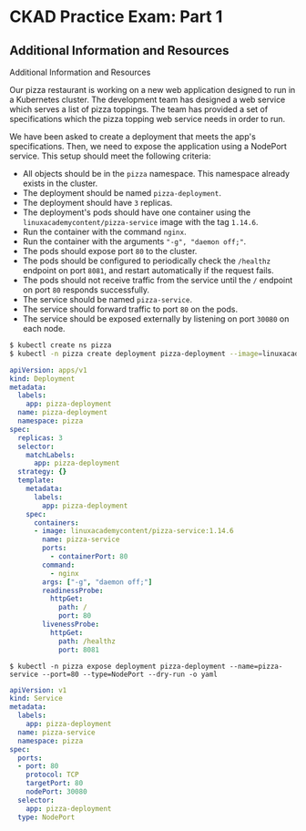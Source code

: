 # CKAD Practice Exam: Part 1

## Additional Information and Resources

Additional Information and Resources

Our pizza restaurant is working on a new web application designed to run in a Kubernetes cluster. The development team has designed a web service which serves a list of pizza toppings. The team has provided a set of specifications which the pizza topping web service needs in order to run.

We have been asked to create a deployment that meets the app's specifications. Then, we need to expose the application using a NodePort service. This setup should meet the following criteria:

* All objects should be in the `pizza` namespace. This namespace already exists in the cluster.
* The deployment should be named `pizza-deployment`.
* The deployment should have `3` replicas.
* The deployment's pods should have one container using the `linuxacademycontent/pizza-service` image with the tag `1.14.6`.
* Run the container with the command `nginx`.
* Run the container with the arguments `"-g", "daemon off;"`.
* The pods should expose port `80` to the cluster.
* The pods should be configured to periodically check the `/healthz` endpoint on port `8081`, and restart automatically if the request fails.
* The pods should not receive traffic from the service until the `/` endpoint on port `80` responds successfully.
* The service should be named `pizza-service`.
* The service should forward traffic to port `80` on the pods.
* The service should be exposed externally by listening on port `30080` on each node.


```bash
$ kubectl create ns pizza
$ kubectl -n pizza create deployment pizza-deployment --image=linuxacademycontent/pizza-service:1.14.6 --dry-run -o yaml
```

```yaml
apiVersion: apps/v1
kind: Deployment
metadata:
  labels:
    app: pizza-deployment
  name: pizza-deployment
  namespace: pizza
spec:
  replicas: 3
  selector:
    matchLabels:
      app: pizza-deployment
  strategy: {}
  template:
    metadata:
      labels:
        app: pizza-deployment
    spec:
      containers:
      - image: linuxacademycontent/pizza-service:1.14.6
        name: pizza-service
        ports:
          - containerPort: 80
        command:
          - nginx
        args: ["-g", "daemon off;"]
        readinessProbe:
          httpGet:
            path: /
            port: 80
        livenessProbe:
          httpGet:
            path: /healthz
            port: 8081
```

`$ kubectl -n pizza expose deployment pizza-deployment --name=pizza-service --port=80 --type=NodePort --dry-run -o yaml`

```yaml
apiVersion: v1
kind: Service
metadata:
  labels:
    app: pizza-deployment
  name: pizza-service
  namespace: pizza
spec:
  ports:
  - port: 80
    protocol: TCP
    targetPort: 80
    nodePort: 30080
  selector:
    app: pizza-deployment
  type: NodePort
```
